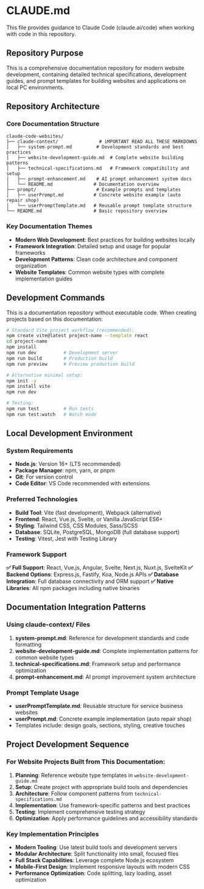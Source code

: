 # CLAUDE.md

This file provides guidance to Claude Code (claude.ai/code) when working with code in this repository.

## Repository Purpose

This is a comprehensive documentation repository for modern website development, containing detailed technical specifications, development guides, and prompt templates for building websites and applications on local PC environments.

## Repository Architecture

### Core Documentation Structure
```
claude-code-websites/
├── claude-context/               # iMPORTANT READ ALL THESE MARKDOWNS
│   ├── system-prompt.md         # Development standards and best practices
│   ├── website-development-guide.md  # Complete website building patterns
│   ├── technical-specifications.md   # Framework compatibility and setup
│   ├── prompt-enhancement.md    # AI prompt enhancement system docs
│   └── README.md               # Documentation overview
├── prompt/                      # Example prompts and templates
│   ├── userPrompt.md           # Concrete website example (auto repair shop)
│   └── userPromptTemplate.md   # Reusable prompt template structure
└── README.md                   # Basic repository overview
```

### Key Documentation Themes
- **Modern Web Development**: Best practices for building websites locally
- **Framework Integration**: Detailed setup and usage for popular frameworks
- **Development Patterns**: Clean code architecture and component organization
- **Website Templates**: Common website types with complete implementation guides

## Development Commands

This is a documentation repository without executable code. When creating projects based on this documentation:

```bash
# Standard Vite project workflow (recommended):
npm create vite@latest project-name --template react
cd project-name
npm install
npm run dev          # Development server
npm run build        # Production build  
npm run preview      # Preview production build

# Alternative minimal setup:
npm init -y
npm install vite
npm run dev

# Testing:
npm run test         # Run tests
npm run test:watch   # Watch mode
```

## Local Development Environment

### System Requirements
- **Node.js**: Version 16+ (LTS recommended)
- **Package Manager**: npm, yarn, or pnpm
- **Git**: For version control
- **Code Editor**: VS Code recommended with extensions

### Preferred Technologies
- **Build Tool**: Vite (fast development), Webpack (alternative)
- **Frontend**: React, Vue.js, Svelte, or Vanilla JavaScript ES6+
- **Styling**: Tailwind CSS, CSS Modules, Sass/SCSS
- **Database**: SQLite, PostgreSQL, MongoDB (full database support)
- **Testing**: Vitest, Jest with Testing Library

### Framework Support
**✅ Full Support**: React, Vue.js, Angular, Svelte, Next.js, Nuxt.js, SvelteKit
**✅ Backend Options**: Express.js, Fastify, Koa, Node.js APIs
**✅ Database Integration**: Full database connectivity and ORM support
**✅ Native Libraries**: All npm packages including native binaries

## Documentation Integration Patterns

### Using claude-context/ Files
1. **system-prompt.md**: Reference for development standards and code formatting
2. **website-development-guide.md**: Complete implementation patterns for common website types
3. **technical-specifications.md**: Framework setup and performance optimization
4. **prompt-enhancement.md**: AI prompt improvement system architecture

### Prompt Template Usage
- **userPromptTemplate.md**: Reusable structure for service business websites
- **userPrompt.md**: Concrete example implementation (auto repair shop)
- Templates include: design goals, sections, styling, creative touches

## Project Development Sequence

### For Website Projects Built from This Documentation:
1. **Planning**: Reference website type templates in `website-development-guide.md`
2. **Setup**: Create project with appropriate build tools and dependencies
3. **Architecture**: Follow component patterns from `technical-specifications.md`  
4. **Implementation**: Use framework-specific patterns and best practices
5. **Testing**: Implement comprehensive testing strategy
6. **Optimization**: Apply performance guidelines and accessibility standards

### Key Implementation Principles
- **Modern Tooling**: Use latest build tools and development servers
- **Modular Architecture**: Split functionality into small, focused files
- **Full Stack Capabilities**: Leverage complete Node.js ecosystem
- **Mobile-First Design**: Implement responsive layouts with modern CSS
- **Performance Optimization**: Code splitting, lazy loading, asset optimization